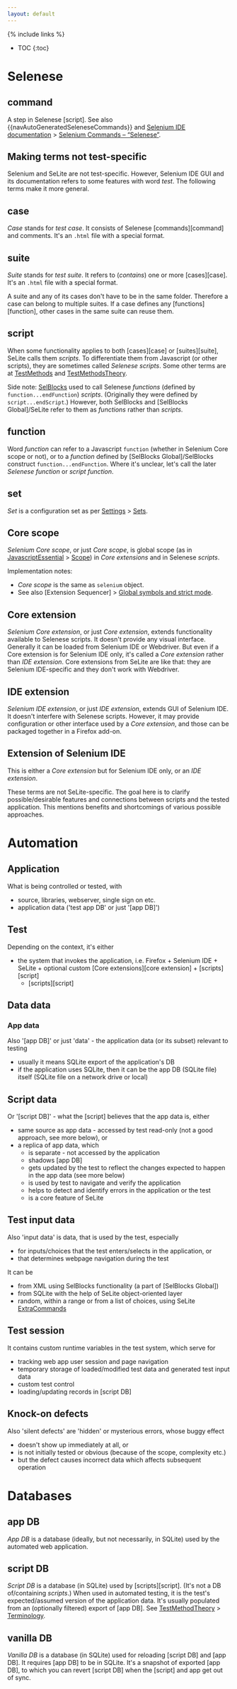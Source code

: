 ```yaml
---
layout: default
---
```

{% include links %}
* TOC
{:toc}

# Selenese

## command
A step in Selenese [script]. See also {{navAutoGeneratedSeleneseCommands}} and [Selenium IDE documentation](http://docs.seleniumhq.org/docs/02_selenium_ide.jsp) > [Selenium Commands – “Selenese”](http://docs.seleniumhq.org/docs/02_selenium_ide.jsp#selenium-commands-selenese]).

## Making terms not test-specific
Selenium and SeLite are not test-specific. However, Selenium IDE GUI and its documentation refers to some features with word _test_. The following terms make it more general.

## case
_Case_ stands for _test case_. It consists of Selenese [commands][command] and comments. It's an `.html` file with a special format.

## suite
_Suite_ stands for _test suite_. It refers to (_contains_) one or more [cases][case]. It's an `.html` file with a special format.

A suite and any of its cases don't have to be in the same folder. Therefore a case can belong to multiple suites. If a case defines any [functions][function], other cases in the same suite can reuse them.

## script
When some functionality applies to both [cases][case] or [suites][suite], SeLite calls them _scripts_. To differentiate them from Javascript (or other scripts), they are sometimes called _Selenese scripts_. Some other terms are at [TestMethods](TestMethods) and [TestMethodsTheory](TestMethodsTheory).

Side note: [SelBlocks](https://addons.mozilla.org/en-US/firefox/addon/selenium-ide-sel-blocks/versions/) used to call Selenese _functions_ (defined by `function...endFunction`) _scripts_. (Originally they were defined by `script...endScript`.) However, both SelBlocks and [SelBlocks Global]/SeLite refer to them as _functions_ rather than _scripts_.

## function
Word _function_ can refer to a Javascript `function` (whether in Selenium Core scope or not), or to a _function_ defined by [SelBlocks Global]/SelBlocks construct `function...endFunction`. Where it's unclear, let's call the later _Selenese function_ or _script function_.

## set
_Set_ is a configuration set as per [Settings](Settings) > [Sets](Settings#sets).

## Core scope
_Selenium Core scope_, or just _Core scope_, is global scope (as in [JavascriptEssential](JavascriptEssential) > [Scope](JavascriptEssential#scope)) in _Core extensions_ and in Selenese _scripts_.

Implementation notes:

* _Core scope_ is the same as `selenium` object.
* See also [Extension Sequencer] > [Global symbols and strict mode](ExtensionSequencer#global-symbols-and-strict-mode).

## Core extension
_Selenium Core extension_, or just _Core extension_, extends functionality available to Selenese scripts. It doesn't provide any visual interface. Generally it can be loaded from Selenium IDE or Webdriver. But even if a Core extension is for Selenium IDE only, it's called a _Core extension_ rather than _IDE extension_. Core extensions from SeLite are like that: they are Selenium IDE-specific and they don't work with Webdriver.

## IDE extension
_Selenium IDE extension_, or just _IDE extension_, extends GUI of Selenium IDE. It doesn't interfere with Selenese scripts. However, it may provide configuration or other interface used by a _Core extension_, and those can be packaged together in a Firefox add-on.

## Extension of Selenium IDE
This is either a _Core extension_ but for Selenium IDE only, or an _IDE extension_.

These terms are not SeLite-specific. The goal here is to clarify possible/desirable features and connections between scripts and the tested application. This mentions benefits and shortcomings of various possible approaches.

# Automation

## Application
What is being controlled or tested, with

 * source, libraries, webserver, single sign on etc.
 * application data ('test app DB' or just '[app DB]')

## Test 
Depending on the context, it's either

  * the system that invokes the application, i.e. Firefox + Selenium IDE + SeLite + optional custom [Core extensions][core extension] + [scripts][script]
    * [scripts][script]

## Data data

### App data
Also '[app DB]' or just 'data' - the application data (or its subset) relevant to testing

  * usually it means SQLite export of the application's DB
  * if the application uses SQLite, then it can be the app DB (SQLite file) itself (SQLite file on a network drive or local)

## Script data
Or '[script DB]' - what the [script] believes that the app data is, either

  * same source as app data - accessed by test read-only (not a good approach, see more below), or
  * a replica of app data, which
    * is separate - not accessed by the application
    * shadows [app DB]
    * gets updated by the test to reflect the changes expected to happen in the app data (see more below)
    * is used by test to navigate and verify the application
    * helps to detect and identify errors in the application or the test
    * is a core feature of SeLite

## Test input data
Also 'input data' is data, that is used by the test, especially

  * for inputs/choices that the test enters/selects in the application, or
  * that determines webpage navigation during the test

It can be

   * from XML using SelBlocks functionality (a part of [SelBlocks Global])
   * from SQLite with the help of SeLite object-oriented layer
   * random, within a range or from a list of choices, using SeLite [ExtraCommands](ExtraCommands)

## Test session
It contains custom runtime variables in the test system, which serve for

   * tracking web app user session and page navigation
   * temporary storage of loaded/modified test data and generated test input data
   * custom test  control
   * loading/updating records in [script DB]

## Knock-on defects
Also 'silent defects' are 'hidden' or mysterious errors, whose buggy effect

   * doesn't show up immediately at all, or
   * is not initially tested or obvious (because of the scope, complexity etc.)
   * but the defect causes incorrect data which affects subsequent operation

# Databases

## app DB
_App DB_ is a database (ideally, but not necessarily, in SQLite) used by the automated web application.

## script DB
_Script DB_ is a database (in SQLite) used by [scripts][script]. (It's not a DB of/containing _scripts_.) When used in automated testing, it is the test's expected/assumed version of the application data. It's usually populated from an (optionally filtered) export of [app DB]. See [TestMethodTheory](TestMethodTheory) > [Terminology](TestMethodTheory#terminology).

## vanilla DB
_Vanilla DB_ is a database (in SQLite) used for reloading [script DB] and [app DB]. It requires [app DB] to be in SQLite. It's a snapshot of exported [app DB], to which you can revert [script DB] when the [script] and app get out of sync.
